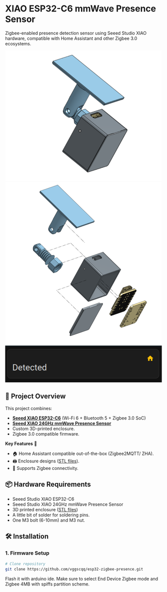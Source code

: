 # XIAO ESP32-C6 mmWave Presence Sensor

Zigbee-enabled presence detection sensor using Seeed Studio XIAO hardware, compatible with Home Assistant and other Zigbee 3.0 ecosystems.

![3D Enclosure Preview](./photos/enclosure_preview.png) ![IRL Enclosure Preview](./photos/enclosure_preview_exploided.png)
![HomeAssistant Preview](./photos/ha.png)

## 📖 Project Overview

This project combines:
- **[Seeed XIAO ESP32-C6](https://wiki.seeedstudio.com/xiao_esp32c6_getting_started/)** (Wi-Fi 6 + Bluetooth 5 + Zigbee 3.0 SoC)
- **[Seeed XIAO 24GHz mmWave Presence Sensor](https://wiki.seeedstudio.com/mmwave_for_xiao/)**
- Custom 3D-printed enclosure.
- Zigbee 3.0 compatible firmware.

**Key Features** 🌟
- 🏠 Home Assistant compatible out-of-the-box (Zigbee2MQTT/ ZHA).
- 🖨️ Enclosure designs ([STL files](/enclosure)).
- 📶 Supports Zigbee connectivity.

## 📦 Hardware Requirements
- Seeed Studio XIAO ESP32-C6
- Seeed Studio XIAO 24GHz mmWave Presence Sensor
- 3D printed enclosure ([STL files](/enclosure))
- A little bit of solder for soldering pins.
- One M3 bolt (6-10mm) and M3 nut.

## 🛠️ Installation

### 1. Firmware Setup
```bash
# Clone repository
git clone https://github.com/vggscqq/esp32-zigbee-presence.git
```

Flash it with arduino ide. Make sure to select End Device Zigbee mode and Zigbee 4MB with spiffs partition scheme.
